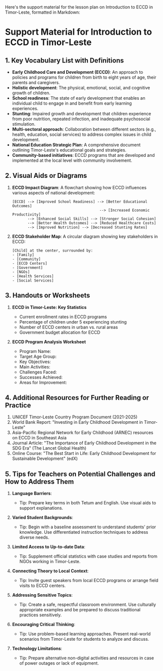 Here's the support material for the lesson plan on Introduction to ECCD in Timor-Leste, formatted in Markdown:

# Support Material for Introduction to ECCD in Timor-Leste

## 1. Key Vocabulary List with Definitions

- **Early Childhood Care and Development (ECCD)**: An approach to policies and programs for children from birth to eight years of age, their parents and caregivers.
- **Holistic development**: The physical, emotional, social, and cognitive growth of children.
- **School readiness**: The state of early development that enables an individual child to engage in and benefit from early learning experiences.
- **Stunting**: Impaired growth and development that children experience from poor nutrition, repeated infection, and inadequate psychosocial stimulation.
- **Multi-sectoral approach**: Collaboration between different sectors (e.g., health, education, social services) to address complex issues in child development.
- **National Education Strategic Plan**: A comprehensive document outlining Timor-Leste's educational goals and strategies.
- **Community-based initiatives**: ECCD programs that are developed and implemented at the local level with community involvement.

## 2. Visual Aids or Diagrams

1. **ECCD Impact Diagram**: A flowchart showing how ECCD influences various aspects of national development:
   ```
   [ECCD] --> [Improved School Readiness] --> [Better Educational Outcomes]
                                           --> [Increased Economic Productivity]
          --> [Enhanced Social Skills] --> [Stronger Social Cohesion]
          --> [Better Health Outcomes] --> [Reduced Healthcare Costs]
          --> [Improved Nutrition] --> [Decreased Stunting Rates]
   ```

2. **ECCD Stakeholder Map**: A circular diagram showing key stakeholders in ECCD:
   ```
   [Child] at the center, surrounded by:
   - [Family]
   - [Community]
   - [ECCD Centers]
   - [Government]
   - [NGOs]
   - [Health Services]
   - [Social Services]
   ```

## 3. Handouts or Worksheets

1. **ECCD in Timor-Leste: Key Statistics**
   - Current enrollment rates in ECCD programs
   - Percentage of children under 5 experiencing stunting
   - Number of ECCD centers in urban vs. rural areas
   - Government budget allocation for ECCD

2. **ECCD Program Analysis Worksheet**
   - Program Name:
   - Target Age Group:
   - Key Objectives:
   - Main Activities:
   - Challenges Faced:
   - Successes Achieved:
   - Areas for Improvement:

## 4. Additional Resources for Further Reading or Practice

1. UNICEF Timor-Leste Country Program Document (2021-2025)
2. World Bank Report: "Investing in Early Childhood Development in Timor-Leste"
3. Asia-Pacific Regional Network for Early Childhood (ARNEC) resources on ECCD in Southeast Asia
4. Journal Article: "The Importance of Early Childhood Development in the SDG Era" (The Lancet Global Health)
5. Online Course: "The Best Start in Life: Early Childhood Development for Sustainable Development" (edX)

## 5. Tips for Teachers on Potential Challenges and How to Address Them

1. **Language Barriers**: 
   - Tip: Prepare key terms in both Tetum and English. Use visual aids to support explanations.

2. **Varied Student Backgrounds**: 
   - Tip: Begin with a baseline assessment to understand students' prior knowledge. Use differentiated instruction techniques to address diverse needs.

3. **Limited Access to Up-to-date Data**: 
   - Tip: Supplement official statistics with case studies and reports from NGOs working in Timor-Leste.

4. **Connecting Theory to Local Context**: 
   - Tip: Invite guest speakers from local ECCD programs or arrange field visits to ECCD centers.

5. **Addressing Sensitive Topics**: 
   - Tip: Create a safe, respectful classroom environment. Use culturally appropriate examples and be prepared to discuss traditional practices sensitively.

6. **Encouraging Critical Thinking**: 
   - Tip: Use problem-based learning approaches. Present real-world scenarios from Timor-Leste for students to analyze and discuss.

7. **Technology Limitations**: 
   - Tip: Prepare alternative non-digital activities and resources in case of power outages or lack of equipment.
